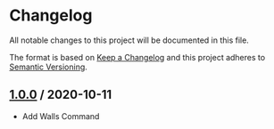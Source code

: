 # Changelog
All notable changes to this project will be documented in this file.

The format is based on [Keep a Changelog](http://keepachangelog.com/en/1.0.0/)
and this project adheres to [Semantic Versioning](http://semver.org/spec/v2.0.0.html).

## [1.0.0] / 2020-10-11
- Add Walls Command

[vNext]: ../../compare/1.0.0...HEAD
[1.0.0]: ../../compare/1.0.0
